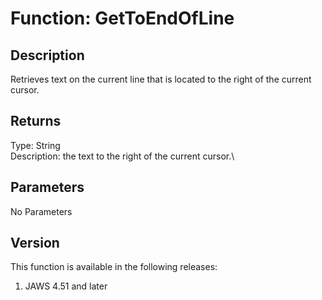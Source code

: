 # Function: GetToEndOfLine

## Description

Retrieves text on the current line that is located to the right of the
current cursor.

## Returns

Type: String\
Description: the text to the right of the current cursor.\

## Parameters

No Parameters

## Version

This function is available in the following releases:

1.  JAWS 4.51 and later
